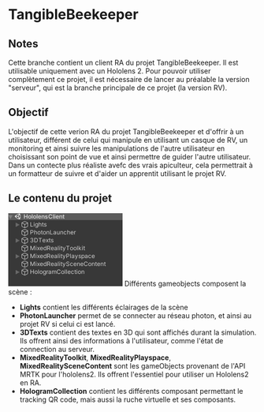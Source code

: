 # TangibleBeekeeper

## Notes
Cette branche contient un client RA du projet TangibleBeekeeper. Il est utilisable uniquement avec un Hololens 2.
Pour pouvoir utiliser complètement ce projet, il est nécessaire de lancer au préalable la version "serveur", qui est la branche principale de ce projet (la version RV).

## Objectif
L'objectif de cette verion RA du projet TangibleBeekeeper et d'offrir à un utilisateur, différent de celui qui manipule en utilisant un casque de RV, un monitoring et ainsi suivre les manipulations de l'autre utilisateur en choisissant son point de vue et ainsi permettre de guider l'autre utilisateur.
Dans un contecte plus réaliste avefc des vrais apiculteur, cela permettrait à un formatteur de suivre et d'aider un apprentit utilisant le projet RV.


## Le contenu du projet
![Start menu screenshot](/docs/AR_hierarchie.PNG)
Différents gameobjects composent la scène :
- **Lights** contient les différents éclairages de la scène
- **PhotonLauncher** permet de se connecter au réseau photon, et ainsi au projet RV si celui ci est lancé.
- **3DTexts** contient des textes en 3D qui sont affichés durant la simulation. Ils offrent ainsi des informations à l'utilisateur, comme l'état de connection au serveur.
- **MixedRealityToolkit**, **MixedRealityPlayspace**, **MixedRealitySceneContent** sont les gameObjects provenant de l'API MRTK pour l'hololens2. Ils offrent l'essentiel pour utiliser un Hololens2 en RA.
- **HologramCollection** contient les différents composant permettant le tracking QR code, mais aussi la ruche virtuelle et ses composants.
